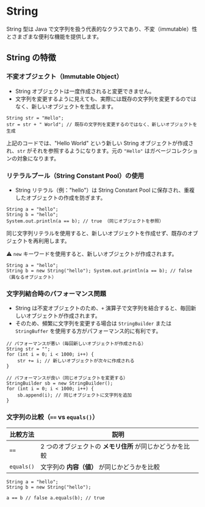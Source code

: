 # String

String 型は Java で文字列を扱う代表的なクラスであり、不変（immutable）性とさまざまな便利な機能を提供します。

## String の特徴

### 不変オブジェクト（Immutable Object）

- String オブジェクトは一度作成されると変更できません。
- 文字列を変更するように見えても、実際には既存の文字列を変更するのではなく、新しいオブジェクトを生成します。

```
String str = "Hello"; 
str = str + " World"; // 既存の文字列を変更するのではなく、新しいオブジェクトを生成
```

上記のコードでは、"Hello World" という新しい String オブジェクトが作成され、`str` がそれを参照するようになります。元の `"Hello"` はガベージコレクションの対象になります。

### リテラルプール（String Constant Pool）の使用

- String リテラル（例："hello"）は String Constant Pool に保存され、重複したオブジェクトの作成を防ぎます。

```
String a = "hello";
String b = "hello";
System.out.println(a == b); // true （同じオブジェクトを参照）
```

同じ文字列リテラルを使用すると、新しいオブジェクトを作成せず、既存のオブジェクトを再利用します。

⚠️ `new` キーワードを使用すると、新しいオブジェクトが作成されます。
```
String a = "hello";
String b = new String("hello"); System.out.println(a == b); // false （異なるオブジェクト）
```


### 文字列結合時のパフォーマンス問題

- String は不変オブジェクトのため、`+` 演算子で文字列を結合すると、毎回新しいオブジェクトが作成されます。
- そのため、頻繁に文字列を変更する場合は `StringBuilder` または `StringBuffer` を使用する方がパフォーマンス的に有利です。

```
// パフォーマンスが悪い（毎回新しいオブジェクトが作成される） 
String str = ""; 
for (int i = 0; i < 1000; i++) {
    str += i; // 新しいオブジェクトが次々に作成される 
}

// パフォーマンスが良い（同じオブジェクトを変更する） 
StringBuilder sb = new StringBuilder(); 
for (int i = 0; i < 1000; i++) { 
    sb.append(i); // 同じオブジェクトに文字列を追加 
}
```


### 文字列の比較（`==` vs `equals()`）

| 比較方法 | 説明 |
|----------|------|
| `==` | 2 つのオブジェクトの **メモリ住所** が同じかどうかを比較 | 
| `equals()` | 文字列の **内容（値）** が同じかどうかを比較 |

```
String a = "hello";
String b = new String("hello");

a == b // false a.equals(b); // true
```